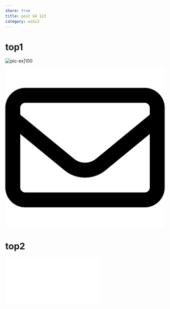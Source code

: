 ```yaml
---
share: true
title: post G4 123
category: wiki3
---
```


# top1

![pic-ex|100](https://myoctocat.com/assets/images/base-octocat.svg)

![pic-in100](../_Files_/pic-1.svg)

# top2

![post 4](../wiki2/second-my-post.md#soft1)

